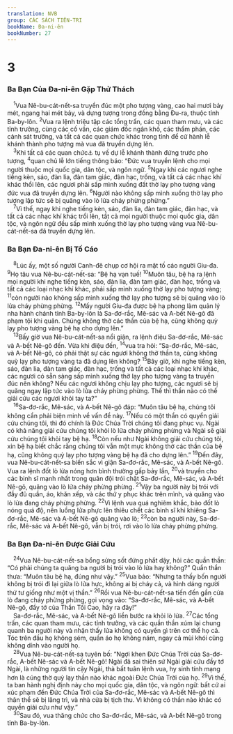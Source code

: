 ```yaml
---
translation: NVB
group: CÁC SÁCH TIÊN-TRI
bookName: Đa-ni-ên 
bookNumber: 27
---
```


<div class="title"><h1>3</h1><h3>Ba Bạn Của Đa-ni-ên Gặp Thử Thách </h3></div>
<span class="verse da_3_1"> <sup>1</sup>Vua Nê-bu-cát-nết-sa truyền đúc một pho tượng vàng, cao hai mươi bảy mét, ngang hai mét bảy, và dựng tượng trong đồng bằng Đu-ra, thuộc tỉnh Ba-by-lôn. </span>
<span class="verse da_3_2"><sup>2</sup>Vua ra lệnh triệu tập các tổng trấn, các quan tham mưu, và các tỉnh trưởng, cùng các cố vấn, các giám đốc ngân khố, các thẩm phán, các cảnh sát trưởng, và tất cả các quan chức khác trong tỉnh để cử hành lễ khánh thành pho tượng mà vua đã truyền dựng lên. <br/></span>
<span class="verse da_3_3"> <sup>3</sup>Khi tất cả các quan chức<a data-toggle="tooltip" data-placement="bottom" title="Nguyên bản lập lại danh sách các quan chức ở câu 2, và lặp lại ý ‘pho tượng vua Nê-bu-cát-nết-sa đã cho dựng lên’; bản dịch rút ngắn cho nhẹ câu">⚓</a> tụ về dự lễ khánh thành đứng trước pho tượng, </span>
<span class="verse da_3_4"><sup>4</sup>quan chủ lễ lớn tiếng thông báo: “Đức vua truyền lệnh cho mọi người thuộc mọi quốc gia, dân tộc, và ngôn ngữ. </span>
<span class="verse da_3_5"><sup>5</sup>Ngay khi các ngươi nghe tiếng kèn, sáo, đàn lia, đàn tam giác, đàn hạc, trống, và tất cả các nhạc khí khác thổi lên, các ngươi phải sấp mình xuống đất thờ lạy pho tượng vàng đức vua đã truyền dựng lên. </span>
<span class="verse da_3_6"><sup>6</sup>Người nào không sấp mình xuống thờ lạy pho tượng lập tức sẽ bị quăng vào lò lửa cháy phừng phừng.” <br/></span>
<span class="verse da_3_7"> <sup>7</sup>Vì thế, ngay khi nghe tiếng kèn, sáo, đàn lia, đàn tam giác, đàn hạc, và tất cả các nhạc khí khác trổi lên, tất cả mọi người thuộc mọi quốc gia, dân tộc, và ngôn ngữ đều sấp mình xuống thờ lạy pho tượng vàng vua Nê-bu-cát-nết-sa đã truyền dựng lên. <br/></span>
<div class="title"><h3>Ba Bạn Đa-ni-ên Bị Tố Cáo </h3></div>
<span class="verse da_3_8"> <sup>8</sup>Lúc ấy, một số người Canh-đê chụp cơ hội ra mặt tố cáo người Giu-đa. </span>
<span class="verse da_3_9"><sup>9</sup>Họ tâu vua Nê-bu-cát-nết-sa: “Bệ hạ vạn tuế! </span>
<span class="verse da_3_10"><sup>10</sup>Muôn tâu, bệ hạ ra lệnh mọi người khi nghe tiếng kèn, sáo, đàn lia, đàn tam giác, đàn hạc, trống và tất cả các loại nhạc khí khác, phải sấp mình xuống thờ lạy pho tượng vàng; </span>
<span class="verse da_3_11"><sup>11</sup>còn người nào không sấp mình xuống thờ lạy pho tượng sẽ bị quăng vào lò lửa cháy phừng phừng. </span>
<span class="verse da_3_12"><sup>12</sup>Mấy người Giu-đa được bệ hạ phong làm quản lý nha hành chánh tỉnh Ba-by-lôn là Sa-đơ-rắc, Mê-sác và A-bết Nê-gô đã phạm tội khi quân. Chúng không thờ các thần của bệ hạ, cũng không quỳ lạy pho tượng vàng bệ hạ cho dựng lên.” <br/></span>
<span class="verse da_3_13"> <sup>13</sup>Bấy giờ vua Nê-bu-cát-nết-sa nổi giận, ra lệnh điệu Sa-đơ-rắc, Mê-sác và A-bết Nê-gô đến. Vừa khi điệu đến, </span>
<span class="verse da_3_14"><sup>14</sup>vua tra hỏi: “Sa-đơ-rắc, Mê-sác, và A-bết Nê-gô, có phải thật sự các ngươi không thờ thần ta, cũng không quỳ lạy pho tượng vàng ta đã dựng lên không? </span>
<span class="verse da_3_15"><sup>15</sup>Bây giờ, khi nghe tiếng kèn, sáo, đàn lia, đàn tam giác, đàn hạc, trống và tất cả các loại nhạc khí khác, các ngươi có sẵn sàng sấp mình xuống thờ lạy pho tượng vàng ta truyền đúc nên không? Nếu các ngươi không chịu lạy pho tượng, các ngươi sẽ bị quăng ngay lập tức vào lò lửa cháy phừng phừng. Thế thì thần nào có thể giải cứu các ngươi khỏi tay ta?” <br/></span>
<span class="verse da_3_16"> <sup>16</sup>Sa-đơ-rắc, Mê-sác, và A-bết Nê-gô đáp: “Muôn tâu bệ hạ, chúng tôi không cần phải biện minh về vấn đề này. </span>
<span class="verse da_3_17"><sup>17</sup>Nếu có một thần có quyền giải cứu chúng tôi, thì đó chính là Đức Chúa Trời chúng tôi đang phục vụ. Ngài có khả năng giải cứu chúng tôi khỏi lò lửa cháy phừng phừng và Ngài sẽ giải cứu chúng tôi khỏi tay bệ hạ. </span>
<span class="verse da_3_18"><sup>18</sup>Còn nếu như Ngài không giải cứu chúng tôi, xin bệ hạ biết chắc rằng chúng tôi vẫn một mực không thờ các thần của bệ hạ, cũng không quỳ lạy pho tượng vàng bệ hạ đã cho dựng lên.” </span>
<span class="verse da_3_19"><sup>19</sup>Đến đây, vua Nê-bu-cát-nết-sa biến sắc vì giận Sa-đơ-rắc, Mê-sác, và A-bết Nê-gô. Vua ra lệnh đốt lò lửa nóng hơn bình thường gấp bảy lần, </span>
<span class="verse da_3_20"><sup>20</sup>và truyền cho các binh sĩ mạnh nhất trong quân đội trói chặt Sa-đơ-rắc, Mê-sác, và A-bết Nê-gô, quăng vào lò lửa cháy phừng phừng. </span>
<span class="verse da_3_21"><sup>21</sup>Vậy ba người này bị trói với đầy đủ quần, áo, khăn xếp, và các thứ y phục khác trên mình, và quăng vào lò lửa đang cháy phừng phừng. </span>
<span class="verse da_3_22"><sup>22</sup>Vì lệnh vua quá nghiêm khắc, bảo đốt lò nóng quá độ, nên luồng lửa phực lên thiêu chết các binh sĩ khi khiêng Sa-đơ-rắc, Mê-sác và A-bết Nê-gô quăng vào lò; </span>
<span class="verse da_3_23"><sup>23</sup>còn ba người này, Sa-đơ-rắc, Mê-sác và A-bết Nê-gô, vẫn bị trói, rơi vào lò lửa cháy phừng phừng. <br/></span>
<div class="title"><h3>Ba Bạn Đa-ni-ên Được Giải Cứu </h3></div>
<span class="verse da_3_24"> <sup>24</sup>Vua Nê-bu-cát-nết-sa bổng sửng sốt đứng phắt dậy, hỏi các quần thần: “Có phải chúng ta quăng ba người bị trói vào lò lửa hay không?” Quần thần thưa: “Muôn tâu bệ hạ, đúng như vậy.” </span>
<span class="verse da_3_25"><sup>25</sup>Vua bảo: “Nhưng ta thấy bốn người không bị trói đi lại giữa lò lửa hực, không ai bị cháy cả, và hình dáng người thứ tư giống như một vị thần.” </span>
<span class="verse da_3_26"><sup>26</sup>Rồi vua Nê-bu-cát-nết-sa tiến đến gần cửa lò đang cháy phừng phừng, gọi vọng vào: “Sa-đơ-rắc, Mê-sác, và A-bết Nê-gô, đầy tớ của Thần Tối Cao, hãy ra đây!” <br/> Sa-đơ-rắc, Mê-sác, và A-bết Nê-gô liền bước ra khỏi lò lửa. </span>
<span class="verse da_3_27"><sup>27</sup>Các tổng trấn, các quan tham mưu, các tỉnh trưởng, và các quần thần xúm lại chung quanh ba người này và nhận thấy lửa không có quyền gì trên cơ thể họ cả. Tóc trên đầu họ không sém, quần áo họ không nám, ngay cả mùi khói cũng không dính vào người họ. <br/></span>
<span class="verse da_3_28"> <sup>28</sup>Vua Nê-bu-cát-nết-sa tuyên bố: “Ngợi khen Đức Chúa Trời của Sa-đơ-rắc, A-bết Nê-sác và A-bết Nê-gô! Ngài đã sai thiên sứ Ngài giải cứu đầy tớ Ngài, là những người tin cậy Ngài, thà bất tuân lệnh vua, hy sinh tính mạng hơn là cúng thờ quỳ lạy thần nào khác ngoài Đức Chúa Trời của họ. </span>
<span class="verse da_3_29"><sup>29</sup>Vì thế, ta ban hành nghị định này cho mọi quốc gia, dân tộc, và ngôn ngữ: bất cứ ai xúc phạm đến Đức Chúa Trời của Sa-đơ-rắc, Mê-sác và A-bết Nê-gô thì thân thể sẽ bị lăng trì, và nhà cửa bị tịch thu. Vì không có thần nào khác có quyền giải cứu như vậy.” <br/></span>
<span class="verse da_3_30"> <sup>30</sup>Sau đó, vua thăng chức cho Sa-đơ-rắc, Mê-sác, và A-bết Nê-gô trong tỉnh Ba-by-lôn. <br/></span>

